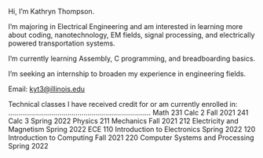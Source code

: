 Hi, I’m Kathryn Thompson.

I’m majoring in Electrical Engineering and am interested in learning more about 
coding, nanotechnology, EM fields, signal processing, and electrically powered 
transportation systems. 

I’m currently learning Assembly, C programming, and breadboarding basics.

I’m seeking an internship to broaden my experience in engineering fields.

Email:   kyt3@illinois.edu



Technical classes I have received credit for or am currently enrolled in:
........................................................................
Math     231 Calc 2                                   Fall    2021
         241 Calc 3                                   Spring  2022
Physics  211 Mechanics                                Fall    2021
         212 Electricity and Magnetism                Spring  2022
ECE      110 Introduction to Electronics              Spring  2022
         120 Introduction to Computing                Fall    2021
         220 Computer Systems and Processing          Spring  2022
